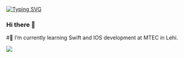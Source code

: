 [![Typing SVG](https://readme-typing-svg.demolab.com?font=Fira+Code&duration=2500&pause=750&color=B10A0A&center=true&width=435&lines=Full+Stack+Web+Developer;IOS+%26+Swift+Developer)](https://git.io/typing-svg)

### Hi there 👋

#🌱 I’m currently learning Swift and IOS development at MTEC in Lehi. 

![](https://komarev.com/ghpvc/?username=BullMooseDev&style=plastic)


<!--
**BullMooseDev/BullMooseDev** is a ✨ _special_ ✨ repository because its `README.md` (this file) appears on your GitHub profile.

Here are some ideas to get you started:

- 🔭 I’m currently working on ...
- 🌱 I’m currently learning ...
- 👯 I’m looking to collaborate on ...
- 🤔 I’m looking for help with ...
- 💬 Ask me about ...
- 📫 How to reach me: ...
- 😄 Pronouns: ...
- ⚡ Fun fact: ...
-->
